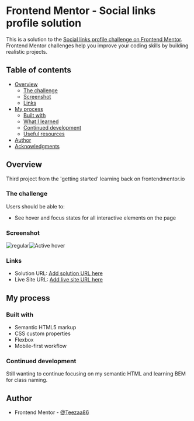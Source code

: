 # Frontend Mentor - Social links profile solution

This is a solution to the [Social links profile challenge on Frontend Mentor](https://www.frontendmentor.io/challenges/social-links-profile-UG32l9m6dQ). Frontend Mentor challenges help you improve your coding skills by building realistic projects.

## Table of contents

- [Overview](#overview)
  - [The challenge](#the-challenge)
  - [Screenshot](#screenshot)
  - [Links](#links)
- [My process](#my-process)
  - [Built with](#built-with)
  - [What I learned](#what-i-learned)
  - [Continued development](#continued-development)
  - [Useful resources](#useful-resources)
- [Author](#author)
- [Acknowledgments](#acknowledgments)

## Overview

Third project from the 'getting started' learning back on frontendmentor.io

### The challenge

Users should be able to:

- See hover and focus states for all interactive elements on the page

### Screenshot

![regular](/Social-Links-shot1.jpeg)![Active hover](/social-links-active-shot.jpeg)

### Links

- Solution URL: [Add solution URL here](https://your-solution-url.com)
- Live Site URL: [Add live site URL here](https://your-live-site-url.com)

## My process

### Built with

- Semantic HTML5 markup
- CSS custom properties
- Flexbox
- Mobile-first workflow

### Continued development

Still wanting to continue focusing on my semantic HTML and learning BEM for class naming.

## Author

- Frontend Mentor - [@Teezaa86](https://www.frontendmentor.io/profile/yourusername)
